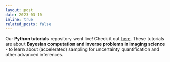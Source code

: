 ```yaml
---
layout: post
date: 2023-03-10 
inline: true
related_posts: false
---
```


Our **Python tutorials** repository went live! Check it out <a href="https://github.com/MI2G/sampling-tutorials">here</a>. These tutorials are about **Bayesian computation and inverse problems in imaging science** - to learn about (accelerated) sampling for uncertainty quantification and other advanced inferences.